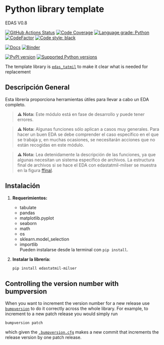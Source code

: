 # Python library template

EDAS V0.8

[![GitHub Actions Status](https://github.com/milser/python-library-template/workflows/CI/CD/badge.svg)](https://github.com/milser/python-library-template/actions)
[![Code Coverage](https://codecov.io/gh/milser/Python-library-template/graph/badge.svg?branch=master)](https://codecov.io/gh/milser/Python-library-template?branch=master)
[![Language grade: Python](https://img.shields.io/lgtm/grade/python/g/milser/Python-library-template.svg?logo=lgtm&logoWidth=18)](https://lgtm.com/projects/g/milser/Python-library-template/latest/files/)
[![CodeFactor](https://www.codefactor.io/repository/github/milser/Python-library-template/badge)](https://www.codefactor.io/repository/github/milser/Python-library-template)
[![Code style: black](https://img.shields.io/badge/code%20style-black-000000.svg)](https://github.com/psf/black)

[![Docs](https://img.shields.io/badge/docs-master-blue.svg)](https://milser.github.io/python-library-template)
[![Binder](https://mybinder.org/badge_logo.svg)](https://mybinder.org/v2/gh/milser/python-library-template/master)

<!-- Here edas_tatmil should be replaced with your library's name on PyPI  -->
[![PyPI version](https://badge.fury.io/py/edas_tatmil.svg)](https://badge.fury.io/py/edas_tatmil)
[![Supported Python versions](https://img.shields.io/pypi/pyversions/edas_tatmil.svg)](https://pypi.org/project/edas_tatmil/)

The template library is [`edas_tatmil`](https://github.com/milser/Python-library-template/search?q=edas_tatmil&unscoped_q=edas_tatmil) to make it clear what is needed for replacement

## Descripción General  
Esta librería proporciona herramientas útiles para llevar a cabo un EDA completo.  

> **⚠️ Nota:** Este módulo está en fase de desarrollo y puede tener errores.  

> **⚠️ Nota:** Algunas funciones sólo aplican a casos muy generales. Para hacer un buen EDA se debe comprender el caso específico en el que se trabaja y, en muchas ocasiones, se necesitarán acciones que no están recogidas en este módulo.  

> **⚠️ Nota:** Lea detenidamente la descripción de las funciones, ya que algunas necesitan un sistema específico de archivos. La estructura final de archivos si se hace el EDA con edastatmil-milser se muestra en la figura [ffinal](#fig:ffinal).

## Instalación
1. **Requerimientos:**  
   - tabulate  
   - pandas  
   - matplotlib.pyplot  
   - seaborn  
   - math  
   - os  
   - sklearn.model_selection  
   - importlib  
   Pueden instalarse desde la terminal con `pip install`.

2. **Instalar la librería:**  
   ```bash
   pip install edastatmil-milser
## Controlling the version number with bumpversion

When you want to increment the version number for a new release use [`bumpversion`](https://github.com/peritus/bumpversion) to do it correctly across the whole library.
For example, to increment to a new patch release you would simply run

```
bumpversion patch
```

which given the [`.bumpversion.cfg`](https://github.com/milser/Python-library-template/blob/master/.bumpversion.cfg) makes a new commit that increments the release version by one patch release.
